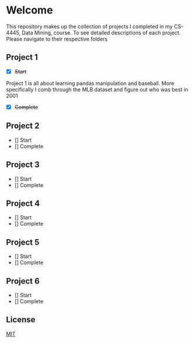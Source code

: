 # Welcome
This repository makes up the collection of projects I completed in my CS-4445, Data Mining, course. To see detailed descriptions of each project. Please navigate to their respective folders

## Project 1
- [x] ~~Start~~

Project 1 is all about learning pandas manipulation and baseball. More specifically I comb through the MLB dataset and figure out who was best in 2001
- [x] ~~Complete~~

## Project 2
- [] Start
- [] Complete

## Project 3
- [] Start
- [] Complete

## Project 4
- [] Start
- [] Complete

## Project 5
- [] Start
- [] Complete

## Project 6
- [] Start
- [] Complete

## License
[MIT](https://choosealicense.com/licenses/mit/)
